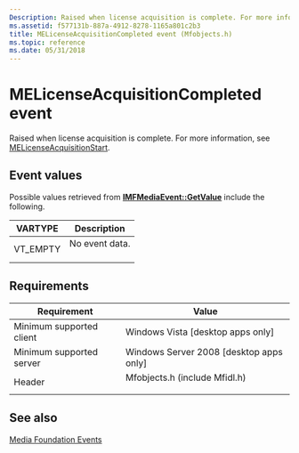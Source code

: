 ```yaml
---
Description: Raised when license acquisition is complete. For more information, see MELicenseAcquisitionStart.
ms.assetid: f577131b-887a-4912-8278-1165a801c2b3
title: MELicenseAcquisitionCompleted event (Mfobjects.h)
ms.topic: reference
ms.date: 05/31/2018
---
```


# MELicenseAcquisitionCompleted event

Raised when license acquisition is complete. For more information, see [MELicenseAcquisitionStart](melicenseacquisitionstart.md).

## Event values

Possible values retrieved from [**IMFMediaEvent::GetValue**](/windows/desktop/api/mfobjects/nf-mfobjects-imfmediaevent-getvalue) include the following.



| VARTYPE              | Description                           |
|----------------------|---------------------------------------|
| VT\_EMPTY<br/> | No event data.<br/> <br/> |



## Requirements



| Requirement | Value |
|-------------------------------------|----------------------------------------------------------------------------------------------------------|
| Minimum supported client<br/> | Windows Vista \[desktop apps only\]<br/>                                                           |
| Minimum supported server<br/> | Windows Server 2008 \[desktop apps only\]<br/>                                                     |
| Header<br/>                   | <dl> <dt>Mfobjects.h (include Mfidl.h)</dt> </dl> |



## See also

<dl> <dt>

[Media Foundation Events](media-foundation-events.md)
</dt> </dl>

 

 




